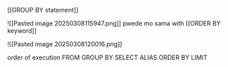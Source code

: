 [[GROUP BY statement]]

![[Pasted image 20250308115947.png]]
pwede mo sama with [[ORDER BY keyword]]

![[Pasted image 20250308120016.png]]

order of execution
FROM
GROUP BY
SELECT
ALIAS
ORDER BY
LIMIT
